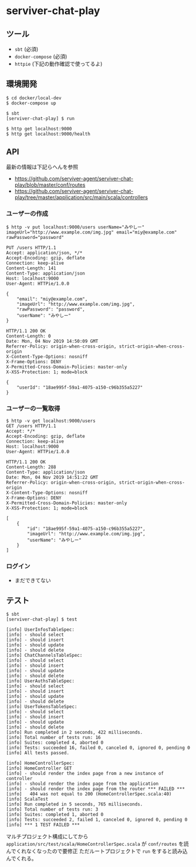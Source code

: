 # serviver-chat-play

## ツール

* `sbt` (必須)
* `docker-compose` (必須)
* `httpie` (下記の動作確認で使ってるよ)

## 環境開発

```
$ cd docker/local-dev
$ docker-compose up
```

```
$ sbt
[serviver-chat-play] $ run
```

```
$ http get localhost:9000
$ http get localhost:9000/health
```


## API

最新の情報は下記らへんを参照

* https://github.com/serviver-agent/serviver-chat-play/blob/master/conf/routes
* https://github.com/serviver-agent/serviver-chat-play/tree/master/application/src/main/scala/controllers

### ユーザーの作成

```
$ http -v put localhost:9000/users userName="みやしー" imageUrl="http://www.example.com/img.jpg" email="miy@example.com" rawPassword="password"

PUT /users HTTP/1.1
Accept: application/json, */*
Accept-Encoding: gzip, deflate
Connection: keep-alive
Content-Length: 141
Content-Type: application/json
Host: localhost:9000
User-Agent: HTTPie/1.0.0

{
    "email": "miy@example.com",
    "imageUrl": "http://www.example.com/img.jpg",
    "rawPassword": "password",
    "userName": "みやしー"
}

HTTP/1.1 200 OK
Content-Length: 0
Date: Mon, 04 Nov 2019 14:50:09 GMT
Referrer-Policy: origin-when-cross-origin, strict-origin-when-cross-origin
X-Content-Type-Options: nosniff
X-Frame-Options: DENY
X-Permitted-Cross-Domain-Policies: master-only
X-XSS-Protection: 1; mode=block

{
    "userId": "18ae995f-59a1-4075-a150-c96b355a5227"
}
```

### ユーザーの一覧取得

```
$ http -v get localhost:9000/users
GET /users HTTP/1.1
Accept: */*
Accept-Encoding: gzip, deflate
Connection: keep-alive
Host: localhost:9000
User-Agent: HTTPie/1.0.0

HTTP/1.1 200 OK
Content-Length: 288
Content-Type: application/json
Date: Mon, 04 Nov 2019 14:51:22 GMT
Referrer-Policy: origin-when-cross-origin, strict-origin-when-cross-origin
X-Content-Type-Options: nosniff
X-Frame-Options: DENY
X-Permitted-Cross-Domain-Policies: master-only
X-XSS-Protection: 1; mode=block

[
    {
        "id": "18ae995f-59a1-4075-a150-c96b355a5227",
        "imageUrl": "http://www.example.com/img.jpg",
        "userName": "みやしー"
    }
]
```

### ログイン

* まだできてない

## テスト

```
$ sbt
[serviver-chat-play] $ test
```

```
[info] UserInfosTableSpec:
[info] - should select
[info] - should insert
[info] - should update
[info] - should delete
[info] ChatChannelsTableSpec:
[info] - should select
[info] - should insert
[info] - should update
[info] - should delete
[info] UserAuthsTableSpec:
[info] - should select
[info] - should insert
[info] - should update
[info] - should delete
[info] UserTokensTableSpec:
[info] - should select
[info] - should insert
[info] - should update
[info] - should delete
[info] Run completed in 2 seconds, 422 milliseconds.
[info] Total number of tests run: 16
[info] Suites: completed 4, aborted 0
[info] Tests: succeeded 16, failed 0, canceled 0, ignored 0, pending 0
[info] All tests passed.

[info] HomeControllerSpec:
[info] HomeController GET
[info] - should render the index page from a new instance of controller
[info] - should render the index page from the application
[info] - should render the index page from the router *** FAILED ***
[info]   404 was not equal to 200 (HomeControllerSpec.scala:40)
[info] ScalaTest
[info] Run completed in 5 seconds, 765 milliseconds.
[info] Total number of tests run: 3
[info] Suites: completed 1, aborted 0
[info] Tests: succeeded 2, failed 1, canceled 0, ignored 0, pending 0
[info] *** 1 TEST FAILED ***
```

マルチプロジェクト構成にしてから
`application/src/test/scala/HomeControllerSpec.scala` が
`conf/routes` を読んでくれなくなったので要修正
ただルートプロジェクトで `run` をすると読み込んでくれる。
